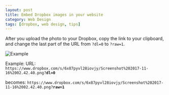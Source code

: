 ```yaml
---
layout: post
title: Embed Dropbox images in your website
category: Web Design
tags: [dropbox, web design, tips]
---
```


After you upload the photo to your Dropbox, copy the link to your clipboard, and change the last part of the URL from 
`?dl=0` to `?raw=1`.  

![Example]({{site.images_url}}2017/11/screenshot-2017-11-16-02-42-40.png)

Example: 
URL: `https://www.dropbox.com/s/6x87pyvl28iovjy/Screenshot%202017-11-16%2002.42.40.png?`**`dl=0`**  
  
becomes: `https://www.dropbox.com/s/6x87pyvl28iovjy/Screenshot%202017-11-16%2002.42.40.png?`**`raw=1`**